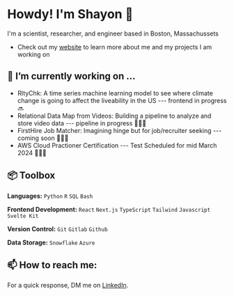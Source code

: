 # Howdy! I'm Shayon 🤠

  I'm a scientist, researcher, and engineer based in Boston, Massachussets 

  - Check out my [website](https://shayonkeating.github.io/) to learn more about me and my projects I am working on

## 🌱 I’m currently working on ...

  - RltyChk: A time series machine learning model to see where climate change is going to affect the liveability in the US --- frontend in progress 🔜
  - Relational Data Map from Videos: Building a pipeline to analyze and store video data --- pipeline in progress 👨🏻‍💻
  - FirstHire Job Matcher: Imagining hinge but for job/recruiter seeking --- coming soon 👨🏻‍💻
  - AWS Cloud Practioner Certification --- Test Scheduled for mid March 2024 👨🏻‍💻

## 📦 Toolbox

  **Languages:** `Python` `R` `SQL` `Bash`

  **Frontend Development:** `React` `Next.js` `TypeScript` `Tailwind` `Javascript` `Svelte Kit` 
 
  **Version Control:** `Git` `Gitlab` `Github`

  **Data Storage:** `Snowflake` `Azure`

## 📫 How to reach me:

  For a quick response, DM me on [LinkedIn](https://www.linkedin.com/in/shayonkeating/). 

<!--
- 🔭 I’m currently working on ...
- 🌱 I’m currently learning ...
- 👯 I’m looking to collaborate on ...
- 💬 Ask me about ...
- ⚡ Fun fact: ... 
-->
